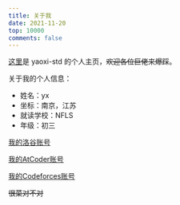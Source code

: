 ```yaml
---
title: 关于我
date: 2021-11-20
top: 10000
comments: false
---
```


[这里](https://yaoxi-std.github.io/)是 yaoxi-std 的个人主页，~~欢迎各位巨佬来爆踩~~。

关于我的个人信息：
 - 姓名：yx
 - 坐标：南京，江苏
 - 就读学校：NFLS
 - 年级：初三

[我的洛谷账号](https://www.luogu.com.cn/user/141573)

[我的AtCoder账号](https://atcoder.jp/users/yaoxi_std)

[我的Codeforces账号](https://codeforces.com/profile/yaoxi)

~~很菜对不对~~
